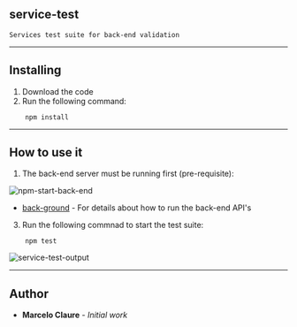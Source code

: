 ## service-test
```
Services test suite for back-end validation
```
---
## Installing

1. Download the code
2. Run the following command:
```
    npm install
```
---
## How to use it
1. The back-end server must be running first (pre-requisite):

![npm-start-back-end](https://user-images.githubusercontent.com/24611413/67206646-13af7300-f3e0-11e9-8474-040a7dc4e94d.jpg)

* [back-ground](https://github.com/mclaure/test-pyramid/tree/master/src/back-end) - For details about how to run the back-end API's 
  
3. Run the following commnad to start the test suite:
```
    npm test
```
![service-test-output](https://user-images.githubusercontent.com/24611413/67209554-91c24880-f3e5-11e9-81a7-1d160411a342.jpg)

---
## Author

* **Marcelo Claure** - *Initial work*
